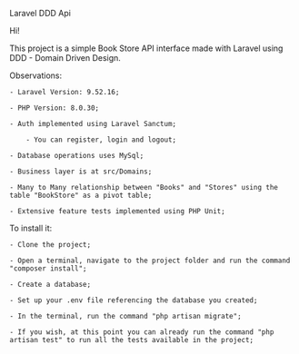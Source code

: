 Laravel DDD Api

Hi!

This project is a simple Book Store API interface made with Laravel using DDD - Domain Driven Design.

Observations:

    - Laravel Version: 9.52.16;
    
    - PHP Version: 8.0.30;
    
    - Auth implemented using Laravel Sanctum;
    
        - You can register, login and logout;
        
    - Database operations uses MySql;

    - Business layer is at src/Domains;
    
    - Many to Many relationship between "Books" and "Stores" using the table "BookStore" as a pivot table;
    
    - Extensive feature tests implemented using PHP Unit;
    
To install it:

    - Clone the project;

    - Open a terminal, navigate to the project folder and run the command "composer install";

    - Create a database;

    - Set up your .env file referencing the database you created;

    - In the terminal, run the command "php artisan migrate";

    - If you wish, at this point you can already run the command "php artisan test" to run all the tests available in the project;
